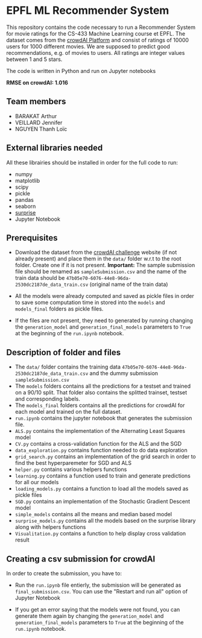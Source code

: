 # EPFL ML Recommender System

This repository contains the code necessary to run a Recommender System for movie ratings for the CS-433 Machine Learning course et EPFL.
The dataset comes from the [crowdAI Platform](https://www.crowdai.org/challenges/epfl-ml-recommender-system) and consist of ratings of 10000 users for 1000 different movies.
We are supposed to predict good recommendations, e.g. of movies to users. All ratings are integer values between 1 and 5 stars.

The code is written in Python and run on Jupyter notebooks

**RMSE on crowdAI: 1.016**

## Team members

- BARAKAT Arthur
- VEILLARD Jennifer
- NGUYEN Thanh Loïc

## External libraries needed

All these librairies should be installed in order for the full code to run:

- numpy
- matplotlib
- scipy
- pickle
- pandas
- seaborn
- [surprise](http://surpriselib.com/)
- Jupyter Notebook


## Prerequisites


* Download the dataset from the [crowdAI challenge](https://www.crowdai.org/challenges/epfl-ml-recommender-system/dataset_files) website (if not already present) and place them in the `data/` folder w.r.t to the root folder.
Create one if it is not present. 
**Important:** The sample submission file should be renamed as `sampleSubmission.csv` and the name of the train data should be `47b05e70-6076-44e8-96da-2530dc2187de_data_train.csv` (original name of the train data)

* All the models were already computed and saved as pickle files in order to save some computation time in stored into the `models` and `models_final` folders as pickle files.
* If the files are not present, they need to generated by running changing the `generation_model` and `generation_final_models` parameters to `True` at the beginning of the `run.ipynb` notebook.
       

## Description of folder and files

* The `data/` folder contains the training data `47b05e70-6076-44e8-96da-2530dc2187de_data_train.csv` and the dummy submission `sampleSubmission.csv`
* The `models` folders contains all the predictions for a testset and trained on a 90/10 split. That folder also contains the splitted trainset, testset and corresponding labels.
* The `models_final` folders contains all the predictions for crowdAI for each model and trained on the full dataset.
* `run.ipynb` contains the jupyter notebook that generates the submission file.
* `ALS.py` contains the implementation of the Alternating Least Squares model
* `CV.py` contains a cross-validation function for the ALS and the SGD
* `data_exploration.py` contains function needed to do data exploration
* `grid_search.py` contains an implementation of the grid search in order to find the best hyperparemeter for SGD and ALS
* `helper.py` contains various helpers functions
* `learning.py` contains a function used to train and generate predictions for all our models
* `loading_models.py` contains a function to load all the models saved as pickle files
* `SGD.py` contains an implementation of the Stochastic Gradient Descent model
* `simple_models` contains all the means and median based model
* `surprise_models.py` contains all the models based on the surprise library along with helpers functions 
* `Visualitation.py` contains a function to help display cross validation result


## Creating a csv submission for crowdAI

In order to create the submission, you have to:
* Run the `run.ipynb` file entierly, the submission will be generated as `final_submission.csv`. You can use the "Restart and run all" option of Jupyter Notebook

* If you get an error saying that the models were not found, you can generate them again by changing the `generation_model` and `generation_final_models` parameters to `True` at the beginning of the `run.ipynb` notebook. 
    
    




